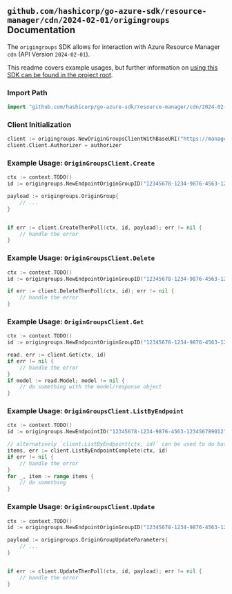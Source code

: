 
## `github.com/hashicorp/go-azure-sdk/resource-manager/cdn/2024-02-01/origingroups` Documentation

The `origingroups` SDK allows for interaction with Azure Resource Manager `cdn` (API Version `2024-02-01`).

This readme covers example usages, but further information on [using this SDK can be found in the project root](https://github.com/hashicorp/go-azure-sdk/tree/main/docs).

### Import Path

```go
import "github.com/hashicorp/go-azure-sdk/resource-manager/cdn/2024-02-01/origingroups"
```


### Client Initialization

```go
client := origingroups.NewOriginGroupsClientWithBaseURI("https://management.azure.com")
client.Client.Authorizer = authorizer
```


### Example Usage: `OriginGroupsClient.Create`

```go
ctx := context.TODO()
id := origingroups.NewEndpointOriginGroupID("12345678-1234-9876-4563-123456789012", "example-resource-group", "profileValue", "endpointValue", "originGroupValue")

payload := origingroups.OriginGroup{
	// ...
}


if err := client.CreateThenPoll(ctx, id, payload); err != nil {
	// handle the error
}
```


### Example Usage: `OriginGroupsClient.Delete`

```go
ctx := context.TODO()
id := origingroups.NewEndpointOriginGroupID("12345678-1234-9876-4563-123456789012", "example-resource-group", "profileValue", "endpointValue", "originGroupValue")

if err := client.DeleteThenPoll(ctx, id); err != nil {
	// handle the error
}
```


### Example Usage: `OriginGroupsClient.Get`

```go
ctx := context.TODO()
id := origingroups.NewEndpointOriginGroupID("12345678-1234-9876-4563-123456789012", "example-resource-group", "profileValue", "endpointValue", "originGroupValue")

read, err := client.Get(ctx, id)
if err != nil {
	// handle the error
}
if model := read.Model; model != nil {
	// do something with the model/response object
}
```


### Example Usage: `OriginGroupsClient.ListByEndpoint`

```go
ctx := context.TODO()
id := origingroups.NewEndpointID("12345678-1234-9876-4563-123456789012", "example-resource-group", "profileValue", "endpointValue")

// alternatively `client.ListByEndpoint(ctx, id)` can be used to do batched pagination
items, err := client.ListByEndpointComplete(ctx, id)
if err != nil {
	// handle the error
}
for _, item := range items {
	// do something
}
```


### Example Usage: `OriginGroupsClient.Update`

```go
ctx := context.TODO()
id := origingroups.NewEndpointOriginGroupID("12345678-1234-9876-4563-123456789012", "example-resource-group", "profileValue", "endpointValue", "originGroupValue")

payload := origingroups.OriginGroupUpdateParameters{
	// ...
}


if err := client.UpdateThenPoll(ctx, id, payload); err != nil {
	// handle the error
}
```
